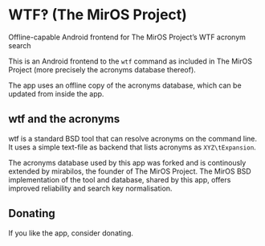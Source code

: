 # WTF‽ (The MirOS Project)
Offline-capable Android frontend for The MirOS Project’s WTF acronym search

This is an Android frontend to the `wtf` command as included in The MirOS Project (more precisely the acronyms database thereof).

The app uses an offline copy of the acronyms database, which can be updated from inside the app.

## wtf and the acronyms

wtf is a standard BSD tool that can resolve acronyms on the command line. It uses a simple text-file as backend that lists acronyms as `XYZ\tExpansion`.

The acronyms database used by this app was forked and is continously extended by mirabilos, the founder of The MirOS Project.
The MirOS BSD implementation of the tool and database, shared by this app, offers improved reliability and search key normalisation.

## Donating

If you like the app, consider donating.
